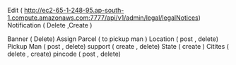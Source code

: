 Edit ( http://ec2-65-1-248-95.ap-south-1.compute.amazonaws.com:7777/api/v1/admin/legal/legalNotices)
Notification ( Delete  ,Create )

Banner ( Delete)
Assign Parcel ( to pickup man )
Location ( post , delete)
Pickup Man ( post , delete)
support ( create , delete)
State ( create )
Citites ( delete , create)
pincode ( post , delete)